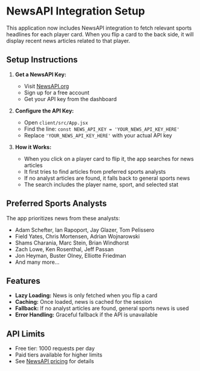 # NewsAPI Integration Setup

This application now includes NewsAPI integration to fetch relevant sports headlines for each player card. When you flip a card to the back side, it will display recent news articles related to that player.

## Setup Instructions

1. **Get a NewsAPI Key:**
   - Visit [NewsAPI.org](https://newsapi.org/)
   - Sign up for a free account
   - Get your API key from the dashboard

2. **Configure the API Key:**
   - Open `client/src/App.jsx`
   - Find the line: `const NEWS_API_KEY = 'YOUR_NEWS_API_KEY_HERE'`
   - Replace `'YOUR_NEWS_API_KEY_HERE'` with your actual API key

3. **How it Works:**
   - When you click on a player card to flip it, the app searches for news articles
   - It first tries to find articles from preferred sports analysts
   - If no analyst articles are found, it falls back to general sports news
   - The search includes the player name, sport, and selected stat

## Preferred Sports Analysts

The app prioritizes news from these analysts:
- Adam Schefter, Ian Rapoport, Jay Glazer, Tom Pelissero
- Field Yates, Chris Mortensen, Adrian Wojnarowski
- Shams Charania, Marc Stein, Brian Windhorst
- Zach Lowe, Ken Rosenthal, Jeff Passan
- Jon Heyman, Buster Olney, Elliotte Friedman
- And many more...

## Features

- **Lazy Loading:** News is only fetched when you flip a card
- **Caching:** Once loaded, news is cached for the session
- **Fallback:** If no analyst articles are found, general sports news is used
- **Error Handling:** Graceful fallback if the API is unavailable

## API Limits

- Free tier: 1000 requests per day
- Paid tiers available for higher limits
- See [NewsAPI pricing](https://newsapi.org/pricing) for details

